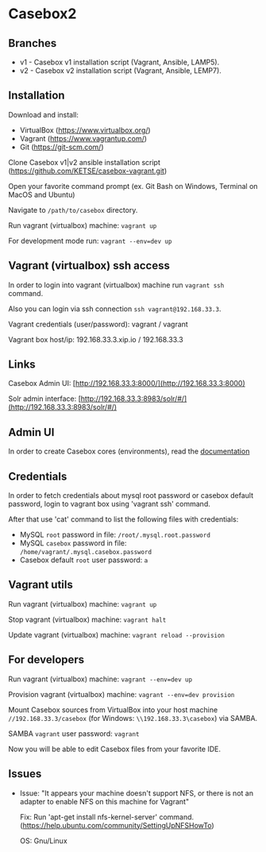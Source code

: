 Casebox2
========

Branches
--------

* v1 - Casebox v1 installation script (Vagrant, Ansible, LAMP5).
* v2 - Casebox v2 installation script (Vagrant, Ansible, LEMP7).

Installation
------------

Download and install:

* VirtualBox (https://www.virtualbox.org/)
* Vagrant (https://www.vagrantup.com/)
* Git (https://git-scm.com/)

Clone Casebox v1|v2 ansible installation script (https://github.com/KETSE/casebox-vagrant.git)

Open your favorite command prompt (ex. Git Bash on Windows, Terminal on MacOS and Ubuntu)

Navigate to `/path/to/casebox` directory.

Run vagrant (virtualbox) machine: `vagrant up`

For development mode run: `vagrant --env=dev up`


Vagrant (virtualbox) ssh access
-------------------------------

In order to login into vagrant (virtualbox) machine run `vagrant ssh` command. 

Also you can login via ssh connection `ssh vagrant@192.168.33.3`.

Vagrant credentials (user/password): vagrant / vagrant

Vagrant box host/ip: 192.168.33.3.xip.io / 192.168.33.3


Links
-----

Casebox Admin UI: [http://192.168.33.3:8000/](http://192.168.33.3:8000)

Solr admin interface: [http://192.168.33.3:8983/solr/#/](http://192.168.33.3:8983/solr/#/)


Admin UI
--------

In order to create Casebox cores (environments), read the [documentation](https://docs.google.com/document/d/1a6C7vMj3OJ8yVobiAel6SisojaDAtB1Z1W58rdrC4kc)


Credentials
-----------

In order to fetch credentials about mysql root password or casebox default password, 
login to vagrant box using 'vagrant ssh' command. 

After that use 'cat' command to list the following files with credentials:

* MySQL `root` password in file: `/root/.mysql.root.password`
* MySQL `casebox` password in file: `/home/vagrant/.mysql.casebox.password`
* Casebox default `root` user password: `a`


Vagrant utils
-------------

Run vagrant (virtualbox) machine: `vagrant up`

Stop vagrant (virtualbox) machine: `vagrant halt`

Update vagrant (virtualbox) machine: `vagrant reload --provision`


For developers
--------------

Run vagrant (virtualbox) machine: `vagrant --env=dev up`

Provision vagrant (virtualbox) machine: `vagrant --env=dev provision`

Mount Casebox sources from VirtualBox into your host machine `//192.168.33.3/casebox` 
(for Windows: `\\192.168.33.3\casebox`) via SAMBA.
 
SAMBA `vagrant` user password: `vagrant`

Now you will be able to edit Casebox files from your favorite IDE.


Issues
------

*   Issue: "It appears your machine doesn't support NFS, or there is not an adapter to enable NFS on this machine for Vagrant"
    
    Fix: Run 'apt-get install nfs-kernel-server' command. (https://help.ubuntu.com/community/SettingUpNFSHowTo)
    
    OS: Gnu/Linux
